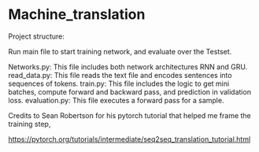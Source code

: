 # Machine_translation

Project structure: 

Run main file to start training network, and evaluate over the Testset.

Networks.py: This file includes both network architectures RNN and GRU.
read_data.py: This file reads the text file and encodes sentences into sequences of tokens.
train.py: This file includes the logic to get mini batches, compute forward and backward pass, and prediction in validation loss.
evaluation.py: This file executes a forward pass for a sample.

Credits to Sean Robertson for his pytorch tutorial that helped me frame the training step,

https://pytorch.org/tutorials/intermediate/seq2seq_translation_tutorial.html
